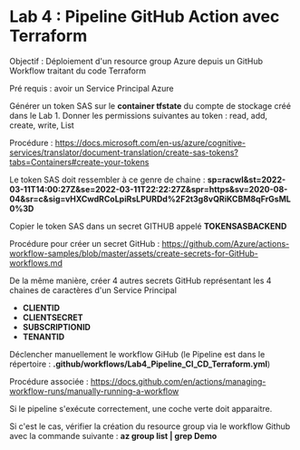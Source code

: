 # Lab 4 : Pipeline GitHub Action avec Terraform

Objectif : Déploiement d'un resource group Azure depuis un GitHub Workflow traitant du code Terraform

Pré requis : avoir un Service Principal Azure 

Générer un token SAS sur le **container tfstate** du compte de stockage créé dans le Lab 1. Donner les permissions suivantes au token : read, add, create, write, List

Procédure : https://docs.microsoft.com/en-us/azure/cognitive-services/translator/document-translation/create-sas-tokens?tabs=Containers#create-your-tokens

Le token SAS doit ressembler à ce genre de chaine :  __sp=racwl&st=2022-03-11T14:00:27Z&se=2022-03-11T22:22:27Z&spr=https&sv=2020-08-04&sr=c&sig=vHXCwdRCoLpiRsLPURDd%2F2t3g8vQRiKCBM8qFrGsML0%3D__

Copier le token SAS dans un secret GITHUB appelé **TOKENSASBACKEND**

Procédure pour créer un secret GitHub : https://github.com/Azure/actions-workflow-samples/blob/master/assets/create-secrets-for-GitHub-workflows.md

De la même manière, créer 4 autres secrets GitHub représentant les 4 chaines de caractères d'un Service Principal
- **CLIENTID**
- **CLIENTSECRET**
- **SUBSCRIPTIONID**
- **TENANTID**

Déclencher manuellement le workflow GiHub (le Pipeline est dans le répertoire : **.github/workflows/Lab4_Pipeline_CI_CD_Terraform.yml**)

Procédure associée : https://docs.github.com/en/actions/managing-workflow-runs/manually-running-a-workflow

Si le pipeline s'exécute correctement, une coche verte doit apparaitre.

Si c'est le cas, vérifier la création du resource group via le workflow Github avec la commande suivante : **az group list | grep Demo**

